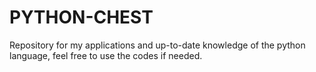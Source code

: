 # PYTHON-CHEST
Repository for my applications and up-to-date knowledge of the python language, feel free to use the codes if needed.
